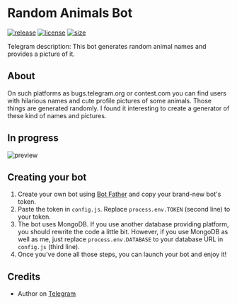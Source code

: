 # Random Animals Bot
[![release](https://img.shields.io/badge/release-v1.6.0-green.svg?style=flat)]()
[![license](https://img.shields.io/github/license/s0ftik3/random-animals)]()
[![size](https://img.shields.io/github/languages/code-size/s0ftik3/random-animals)]()

Telegram description: This bot generates random animal names and provides a picture of it.

## About
On such platforms as bugs.telegram.org or contest.com you can find users with hilarious names and cute profile pictures of some animals. Those things are generated randomly. I found it interesting to create a generator of these kind of names and pictures.

## In progress
![preview](https://i.ibb.co/HdZRwdh/IMG-0129.jpg)

## Creating your bot
1) Create your own bot using [Bot Father](https://t.me/BotFather) and copy your brand-new bot's token.
2) Paste the token in `config.js`. Replace `process.env.TOKEN` (second line) to your token.
3) The bot uses MongoDB. If you use another database providing platform, you should rewrite the code a little bit. However, if you use MongoDB as well as me, just replace `process.env.DATABASE` to your database URL in `config.js` (third line).
4) Once you've done all those steps, you can launch your bot and enjoy it!

## Credits
- Author on [Telegram](https://t.me/id160)